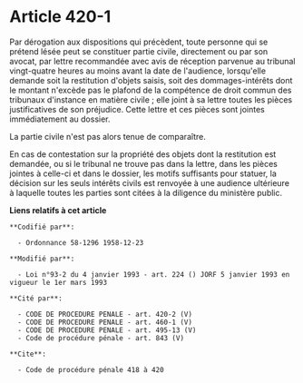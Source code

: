 # Article 420-1

Par dérogation aux dispositions qui précèdent, toute personne qui se prétend lésée peut se constituer partie civile,
directement ou par son avocat, par lettre recommandée avec avis de réception parvenue au tribunal vingt-quatre heures au
moins avant la date de l'audience, lorsqu'elle demande soit la restitution d'objets saisis, soit des dommages-intérêts dont
le montant n'excède pas le plafond de la compétence de droit commun des tribunaux d'instance en matière civile ; elle joint à
sa lettre toutes les pièces justificatives de son préjudice. Cette lettre et ces pièces sont jointes immédiatement au
dossier. 

La partie civile n'est pas alors tenue de comparaître. 

En cas de contestation sur la propriété des objets dont la restitution est demandée, ou si le tribunal ne trouve pas dans la
lettre, dans les pièces jointes à celle-ci et dans le dossier, les motifs suffisants pour statuer, la décision sur les seuls
intérêts civils est renvoyée à une audience ultérieure à laquelle toutes les parties sont citées à la diligence du ministère
public.

**Liens relatifs à cet article**

	**Codifié par**:

	  - Ordonnance 58-1296 1958-12-23

	**Modifié par**:

	  - Loi n°93-2 du 4 janvier 1993 - art. 224 () JORF 5 janvier 1993 en vigueur le 1er mars 1993

	**Cité par**:

	  - CODE DE PROCEDURE PENALE - art. 420-2 (V)
	  - CODE DE PROCEDURE PENALE - art. 460-1 (V)
	  - CODE DE PROCEDURE PENALE - art. 495-13 (V)
	  - Code de procédure pénale - art. 843 (V)

	**Cite**:

	  - Code de procédure pénale 418 à 420

